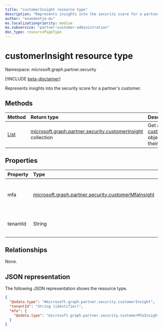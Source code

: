 ```yaml
---
title: "customerInsight resource type"
description: "Represents insights into the security score for a partner's customer."
author: "evandontje-ms"
ms.localizationpriority: medium
ms.subservice: "partner-customer-administration"
doc_type: resourcePageType
---
```


# customerInsight resource type

Namespace: microsoft.graph.partner.security

[!INCLUDE [beta-disclaimer](../../includes/beta-disclaimer.md)]

Represents insights into the security score for a partner's customer.

## Methods
|Method|Return type|Description|
|:---|:---|:---|
|[List](../api/partner-security-partnersecurityscore-list-customerinsights.md)|[microsoft.graph.partner.security.customerInsight](../resources/partner-security-customerinsight.md) collection|Get a list of the [customerInsight](../resources/partner-security-customerinsight.md) objects and their properties.|

## Properties
|Property|Type|Description|
|:---|:---|:---|
|mfa|[microsoft.graph.partner.security.customerMfaInsight](../resources/partner-security-customermfainsight.md)|Details about the customer's MFA posture.|
|tenantId|String|The unique identifier for the customer.|

## Relationships
None.

## JSON representation
The following JSON representation shows the resource type.
<!-- {
  "blockType": "resource",
  "keyProperty": "tenantId",
  "@odata.type": "microsoft.graph.partner.security.customerInsight",
  "openType": false
}
-->
``` json
{
  "@odata.type": "#microsoft.graph.partner.security.customerInsight",
  "tenantId": "String (identifier)",
  "mfa": {
    "@odata.type": "microsoft.graph.partner.security.customerMfaInsight"
  }
}
```

